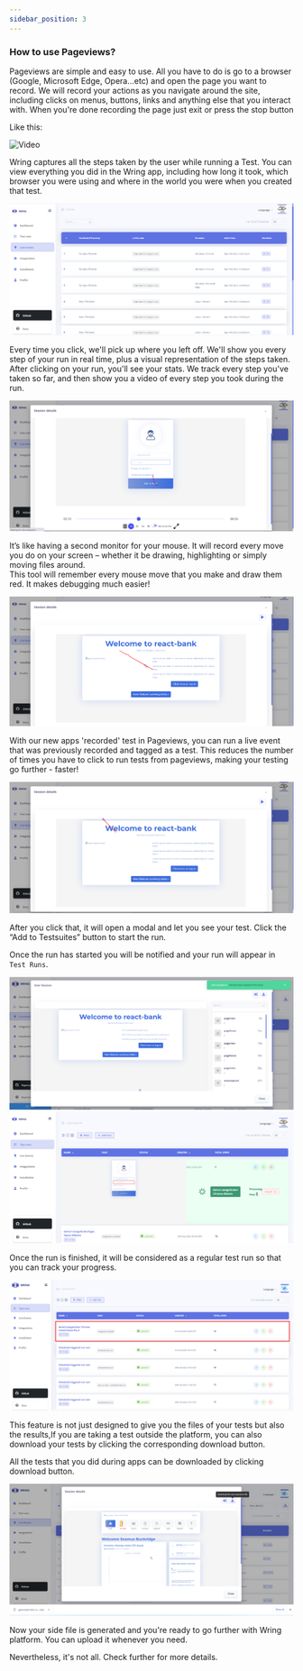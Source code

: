 ```yaml
---
sidebar_position: 3
---
```


### How to use Pageviews?

Pageviews are simple and easy to use. All you have to do is go to a browser (Google, Microsoft Edge, Opera...etc) and open the page you want to record. We will record your actions as you navigate around the site, including clicks on menus, buttons, links and anything else that you interact with. When you're done recording the page just exit or press the stop button

Like this: 


![Video](/img/Pageview.gif)


Wring captures all the steps taken by the user while running a Test. You can view everything you did in the Wring app, including how long it took, which browser you were using and where in the world you were when you created that test.

![Pageview](/img/pageview.png)

Every time you click, we'll pick up where you left off. We'll show you every step of your run in real time, plus a visual representation of the steps taken.                                                                
After clicking on your run, you'll see your stats. We track every step you've taken so far, and then show you a video of every step you took during the run.

![Pageview](/img/field.png)

It’s like having a second monitor for your mouse. It will record every move you do on your screen – whether it be drawing, highlighting or simply moving files around.                                                       
This tool will remember every mouse move that you make and draw them red. It makes debugging much easier!

![Pageview](/img/pagg.png)


With our new apps 'recorded' test in Pageviews, you can run a live event that was previously recorded and tagged as a test. This reduces the number of times you have to click to run tests from pageviews, making your testing go further - faster!

![Pageview](/img/runbutton.png)

After you click that, it will open a modal and let you see your test. Click the “Add to Testsuites” button to start the run.

<!-- ![Pageview](/img/pag1.png) -->

Once the run has started you will be notified and your run will appear in `Test Runs`. 

![Pageview](/img/pag22.png)
![Pageview](/img/running.png)

Once the run is finished, it will be considered as a regular test run so that you can track your progress.

![Pageview](/img/test1.png)

This feature is not just designed to give you the files of your tests but also the results,If you are taking a test outside the platform, you can also download your tests by clicking the corresponding download button.                                                                                         

All the tests that you did during apps can be downloaded by clicking download button.

![Pageview](/img/test2.png)

Now your side file is generated and you're ready to go further with Wring platform. You can upload it whenever you need.


Nevertheless, it's not all. Check further for more details.